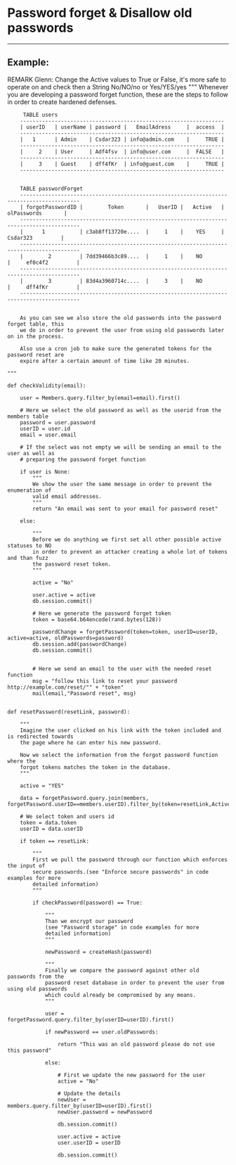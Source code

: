 # Password forget & Disallow old passwords
-------

## Example:

REMARK Glenn: Change the Active values to True or False, it's more safe to operate on and check then a String No/NO/no or Yes/YES/yes
    """
    	Whenever you are developing a password forget function, these are the steps to follow
    	in order to create hardened defenses.

    	 TABLE users
        -----------------------------------------------------------------
        | userID   | userName | password |   EmailAdress	 |  access  |
        -----------------------------------------------------------------   
        |   1	   | Admin	  | Csdar323 | info@admin.com	 | 	   TRUE |
        -----------------------------------------------------------------    	
        |	  2	   | User	  | Adf4fsv  | info@user.com     |  FALSE   |
        -----------------------------------------------------------------    
        |	  3	   | Guest	  | dff4fKr  | info@guest.com	 |	   TRUE |
        -----------------------------------------------------------------    


        TABLE passwordForget
        -----------------------------------------------------------------------------------------   
        | forgotPasswordID | 		Token 	    | 	UserID |   Active	|	  olPasswords	    |
        -----------------------------------------------------------------------------------------
        |      1  	 	   | c3ab8ff13720e....  |	  1	   | 	YES		|	   Csdar323	      	|
        -----------------------------------------------------------------------------------------
        |	     2	 	   | 7dd39466b3c89....  |	  1	   | 	NO		  |		ef0c4f2         |
        -----------------------------------------------------------------------------------------
        |	     3	 	   | 83d4a3960714c....	|	  3	   | 	NO		  |		dff4fKr	        |
        -----------------------------------------------------------------------------------------


    	As you can see we also store the old passwords into the password forget table, this
    	we do in order to prevent the user from using old passwords later on in the process.

    	Also use a cron job to make sure the generated tokens for the password reset are
    	expire after a certain amount of time like 20 minutes.

    """

    def checkValidity(email):

        user = Members.query.filter_by(email=email).first()

        # Here we select the old password as well as the userid from the members table
        password = user.password
        userID = user.id
        email = user.email

        # If the select was not empty we will be sending an email to the user as well as 
        # preparing the password forget function

        if user is None:
            """
            We show the user the same message in order to prevent the enumeration of
            valid email addresses.
            """
            return "An email was sent to your email for password reset"

        else:

            """
            Before we do anything we first set all other possible active statuses to NO
            in order to prevent an attacker creating a whole lot of tokens and than fuzz
            the password reset token.
            """

            active = "No"

            user.active = active
            db.session.commit()

            # Here we generate the password forget token
            token = base64.b64encode(rand.bytes(128))

            passwordChange = forgetPassword(token=token, userID=userID, active=active, oldPasswords=password)
            db.session.add(passwordChange)
            db.session.commit()            


    		# Here we send an email to the user with the needed reset function
    		msg = "follow this link to reset your password http://example.com/reset/"" + "token"
    		mail(email,"Password reset", msg)


    def resetPassword(resetLink, password):		

    	"""
    	Imagine the user clicked on his link with the token included and is redirected towards
    	the page where he can enter his new password.

    	Now we select the information from the forgot password function where the
    	forgot tokens matches the token in the database.
    	"""

    	active = "YES"

        data = forgetPassword.query.join(members, forgetPassword.userID==members.userID).filter_by(token=resetLink,Active=active).all()

        # We select token and users id
        token = data.token
        userID = data.userID

        if token == resetLink:
            
            """
            First we pull the password through our function which enforces the input of
            secure passwords.(see "Enforce secure passwords" in code examples for more
            detailed information)
            """

            if checkPassword(password) == True:

                """
                Than we encrypt our password
                (see "Password storage" in code examples for more
                detailed information)    
                """

                newPassword = createHash(password)
    	
                """
                Finally we compare the password against other old passwords from the
                password reset database in order to prevent the user from using old passwords
                which could already be compromised by any means.
                """
    			
                user = forgetPassword.query.filter_by(userID=userID).first()

                if newPassword == user.oldPasswords:

                    return "This was an old password please do not use this password"

                else:
                    
                    # First we update the new password for the user
                    active = "No"

                    # Update the details
                    newUser = members.query.filter_by(userID=userID).first()
                    newUser.password = newPassword

                    db.session.commit()

                    user.active = active
                    user.userID = userID
             
    				db.session.commit()
